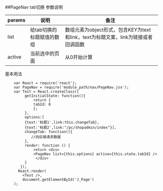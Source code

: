 ##PageNav tab切换
参数说明
  
params | 说明 | 备注
-------|------|----
list | 给tab切换的标题赋值的数组 | 数组元素为object形式，包含KEY为text和link，text为标题文案，link为链接或者回调函数
active | 当前选中的页面 | 从0开始计算
  
基本用法

```
    var React = require('react');
    var PageNav = require('module_path/nav/PageNav.jsx');
    var Test = React.createClass({
	     getInitialState: function(){
             return {
             tabId: 0
             };
	     },
	     options:[
	     {text:'标题1',link:this.changeTab},
	     {text:'标题2',link:"/pc/shopadmin/index"}]，
	     changeTab: function(){
		    //向后端请求数据
	     },
	     render: function () {
		     return <div>
		     <PageNav list={this.options} active={this.state.tabId} />		
		      </div>
	     }
       });
      React.render(
	    <Test />,
	    document.getElementById('J_Page')
	);  
```  
	